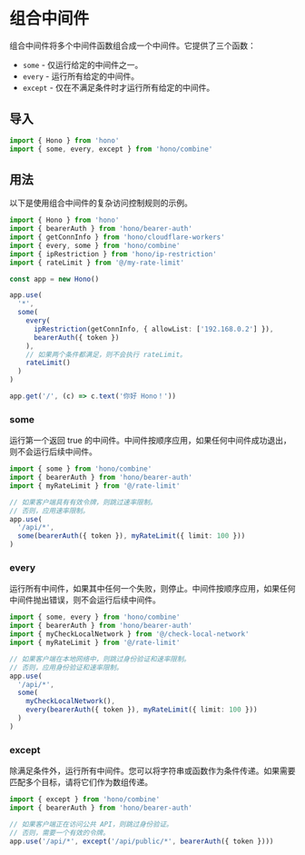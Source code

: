 # 组合中间件

组合中间件将多个中间件函数组合成一个中间件。它提供了三个函数：

- `some` - 仅运行给定的中间件之一。
- `every` - 运行所有给定的中间件。
- `except` - 仅在不满足条件时才运行所有给定的中间件。

## 导入

```ts
import { Hono } from 'hono'
import { some, every, except } from 'hono/combine'
```

## 用法

以下是使用组合中间件的复杂访问控制规则的示例。

```ts
import { Hono } from 'hono'
import { bearerAuth } from 'hono/bearer-auth'
import { getConnInfo } from 'hono/cloudflare-workers'
import { every, some } from 'hono/combine'
import { ipRestriction } from 'hono/ip-restriction'
import { rateLimit } from '@/my-rate-limit'

const app = new Hono()

app.use(
  '*',
  some(
    every(
      ipRestriction(getConnInfo, { allowList: ['192.168.0.2'] }),
      bearerAuth({ token })
    ),
    // 如果两个条件都满足，则不会执行 rateLimit。
    rateLimit()
  )
)

app.get('/', (c) => c.text('你好 Hono！'))
```

### some

运行第一个返回 true 的中间件。中间件按顺序应用，如果任何中间件成功退出，则不会运行后续中间件。

```ts
import { some } from 'hono/combine'
import { bearerAuth } from 'hono/bearer-auth'
import { myRateLimit } from '@/rate-limit'

// 如果客户端具有有效令牌，则跳过速率限制。
// 否则，应用速率限制。
app.use(
  '/api/*',
  some(bearerAuth({ token }), myRateLimit({ limit: 100 }))
)
```

### every

运行所有中间件，如果其中任何一个失败，则停止。中间件按顺序应用，如果任何中间件抛出错误，则不会运行后续中间件。

```ts
import { some, every } from 'hono/combine'
import { bearerAuth } from 'hono/bearer-auth'
import { myCheckLocalNetwork } from '@/check-local-network'
import { myRateLimit } from '@/rate-limit'

// 如果客户端在本地网络中，则跳过身份验证和速率限制。
// 否则，应用身份验证和速率限制。
app.use(
  '/api/*',
  some(
    myCheckLocalNetwork(),
    every(bearerAuth({ token }), myRateLimit({ limit: 100 }))
  )
)
```

### except

除满足条件外，运行所有中间件。您可以将字符串或函数作为条件传递。如果需要匹配多个目标，请将它们作为数组传递。

```ts
import { except } from 'hono/combine'
import { bearerAuth } from 'hono/bearer-auth'

// 如果客户端正在访问公共 API，则跳过身份验证。
// 否则，需要一个有效的令牌。
app.use('/api/*', except('/api/public/*', bearerAuth({ token })))
```
